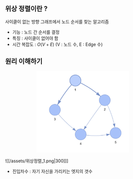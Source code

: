 
## 위상 정렬이란 ? 

사이클이 없는 방향 그래프에서 노드 순서를 찾는 알고리즘

- 기능 : 노드 간 순서를 결정
- 특징 : 사이클이 없어야 함
- 시간 복잡도 : $O(V + E)$ (V : 노드 수, E : Edge 수)


## 원리 이해하기

<div style="text-align: center;">
  <img src="/assets/위상정렬_1.png" alt="Sample Image" width="300">
</div>

![[/assets/위상정렬_1.png|300]]]

- 진입차수 : 자기 자신을 가리키는 엣지의 갯수
